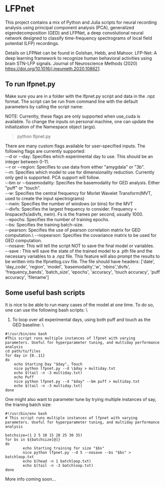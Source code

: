 # LFPnet
This project contains a mix of Python and Julia scripts for neural recording analysis using principal component analysis (PCA), generalized eigendecomposition (GED) and LFPNet, a deep convolutional neural network designed to classify time-frequency spectrograms of local field potential (LFP) recordings.

Details on LFPNet can be found in Golshan, Hebb, and  Mahoor. LFP-Net: A deep learning framework to recognize human behavioral activities using brain STN-LFP signals. Journal of Neuroscience Methods (2020) https://doi.org/10.1016/j.jneumeth.2020.108621. 

## To run lfpnet.py
Make sure you are in a folder with the lfpnet.py script and data in the .npz format.
The script can be run from command line with the default parameters by calling the script name:

NOTE: Currenlty, these flags are only supported when use_cuda is available. To change the inputs on personal machine, one can update the initialization of the Namespace object (args). 

>  python lfpnet.py 

There are many custom flags available for user-specified inputs. The following flags are currently supported:\
 --d or --day: Specifies which experimental day to use. This should be an integer between 0-11.\
 --r or --region: Specifies to use data from either "amygdala" or "3b".\
 --m: Specifies which model to use for dimensionality reduction. Currently only ged is supported. PCA support will follow. \
 --bm or --basemodality: Specifies the basemodality for GED analysis. Either "puff" or "touch".\
 --w: Specifies the central frequency for Morlet Wavelet Transform(MVT, used to create the input spectrograms)\
 --nwin: Specifies the number of windows (or bins) for the MVT \
 --divfs: Specifies the largest frequency to consider. Frequency = linspace(fs/adivfs, nwin). Fs is the frames per second, usually 1000. \
 --epochs: Specifies the number of training epochs.\
 --bs: Specifies the training batch-size.\
 --pearson: Specifies the use of pearson correlation matrix for GED computation.\ 
 --nopearson: Specifies the covariance matrix to be used for GED computation.\
 --nosave: This will tell the script NOT to save the final model or variables. \
 --save : This will save the state of the trained model to a .pth file and the necessary variables to a .npz file. This feature will also prompt the results to be written into the lfpnetlog.csv file. The file should have headers: 
['date', 'day_code', 'region', 'model', 'basemodality','w', 'nbins','divfs', 'frequency_bands', 'batch_size', 'epochs', 'accuracy', 'touch accuracy', 'puff accuracy', 'filename']

## Some useful bash scripts 
It is nice to be able to run many cases of the model at one time. To do so, one can use the following bash scripts: \

1. To loop over all experimental days, using both puff and touch as the GED baseline: \
```text
#!/usr/bin/env bash
#This script runs multiple instances of lfpnet with varying parameters. Useful for hyperparameter tuning, and multiday performance analysis
cd path/to/files
for day in {0..11}
do
    echo Starting Day "$day", Touch
    nice python lfpnet.py --d \$day > multiday.txt
    echo $(tail -n -3 multiday.txt)
    echo Puff
    nice python lfpnet.py --d "$day" --bm puff > multiday.txt
    echo $(tail -n -3 multiday.txt)
done
```


One might also want to parameter tune by trying multiple instances of say, the trianing batch size: 
```text
#!/usr/bin/env bash
# This script runs multiple instances of lfpnet with varying parameters. Useful for hyperparameter tuning, and multiday performance analysis

batchsize=(1 2 5 10 15 20 25 30 35)
for bs in ${batchsize[@]}
do
        echo Starting training for size "$bs"
        nice python lfpnet.py --d 5 --nosave --bs "$bs" > batchloop.txt
        echo $(head -n 1 batchloop.txt)
        echo $(tail -n -3 batchloop.txt)
done
```


More info coming soon... 
